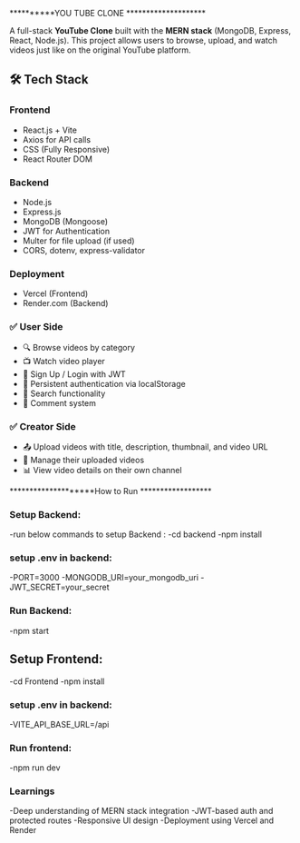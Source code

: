 **********YOU TUBE CLONE ********************

A full-stack **YouTube Clone** built with the **MERN stack** (MongoDB, Express, React, Node.js). This project allows users to browse, upload, and watch videos just like on the original YouTube platform.


## 🛠️ Tech Stack

### Frontend
- React.js + Vite
- Axios for API calls
- CSS (Fully Responsive)
- React Router DOM

### Backend
- Node.js
- Express.js
- MongoDB (Mongoose)
- JWT for Authentication
- Multer for file upload (if used)
- CORS, dotenv, express-validator

### Deployment
- Vercel (Frontend)
- Render.com (Backend)


### ✅ User Side
- 🔍 Browse videos by category
- 📺 Watch video player
- 🔐 Sign Up / Login with JWT
- 🔗 Persistent authentication via localStorage
- 🔎 Search functionality
- 💬 Comment system 

### ✅ Creator Side
- 📤 Upload videos with title, description, thumbnail, and video URL
- 📝 Manage their uploaded videos
- 📊 View video details on their own channel

********************How to Run ******************

### Setup Backend:
-run below commands to setup Backend :
-cd backend
-npm install


### setup .env in backend:
-PORT=3000
-MONGODB_URI=your_mongodb_uri
-JWT_SECRET=your_secret

### Run Backend:
-npm start

##  Setup Frontend:
-cd Frontend
-npm install

### setup .env in backend:
-VITE_API_BASE_URL=/api

### Run frontend:
-npm run dev

### Learnings
-Deep understanding of MERN stack integration
-JWT-based auth and protected routes
-Responsive UI design 
-Deployment using Vercel and Render
